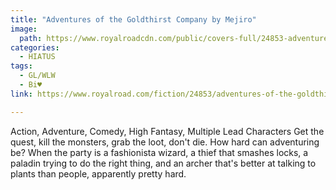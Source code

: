 ```yaml
---
title: "Adventures of the Goldthirst Company by Mejiro"
image:
  path: https://www.royalroadcdn.com/public/covers-full/24853-adventures-of-the-goldthirst-company.jpg
categories:
  - HIATUS
tags:
  - GL/WLW
  - Bi♥
link: https://www.royalroad.com/fiction/24853/adventures-of-the-goldthirst-company

---
```

Action, Adventure, Comedy, High Fantasy, Multiple Lead Characters
Get the quest, kill the monsters, grab the loot, don't die. How hard can adventuring be? When the party is a fashionista wizard, a thief that smashes locks, a paladin trying to do the right thing, and an archer that's better at talking to plants than people, apparently pretty hard.


